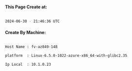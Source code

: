 
   
#### This Page Create at:

```bash

2024-06-30 - 21:46:36 UTC

```

#### Create By Machine:

```bash

Host Name : fv-az849-148

platform  : Linux-6.5.0-1022-azure-x86_64-with-glibc2.35

Ip Local  : 10.1.0.23

```

